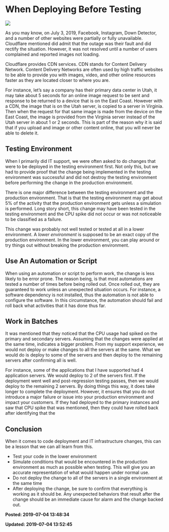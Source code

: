 # When Deploying Before Testing

![](/images/503.jpg)

As you may know, on July 3, 2019, Facebook, Instagram, Down Detector, and a number of other websites were partially or fully unavailable. Cloudflare mentioned did admit that the outage was their fault and did rectify the situation.  However, it was not resolved until a number of users complained and reported images not loading.  

Cloudflare provides CDN services.  CDN stands for Content Delivery Network.  Content Delivery Networks are often used by high traffic websites to be able to provide you with images, video, and other online resources faster as they are located closer to where you are. 

For instance, let’s say a company has their primary data center in Utah, it may take about 5 seconds for an online image request to be sent and response to be returned to a device that is on the East Coast.  However with a CDN, the image that is on the Utah server, is copied to a server in Virginia. Then when the request for that same image is made from the device on the East Coast, the image is provided from the Virginia server instead of the Utah server in about 1 or 2 seconds. This is part of the reason why it is said that if you upload and image or other content online, that you will never be able to delete it. 

## Testing Environment

When I primarily did IT support, we were often asked to do changes that were to be deployed in the testing environment first. Not only this, but we had to provide proof that the change being implemented in the testing environment  was successful and did not destroy the testing environment before performing the change in the production environment. 

There is one major difference between the testing environment and the production environment.  That is that the testing environment may get about 5% of the activity that the production environment gets unless a simulation is performed.  Long story short, this change may have been tested in the testing environment and the CPU spike did not occur or was not noticeable to be classified as a failure.  

This change was probably not well tested or tested at all in a lower environment. A *lower environment* is supposed to be an exact copy of the production environment.  In the lower environment, you can play around or try things out without breaking the production environment. 

## Use An Automation or Script

When using an automation or script to perform work, the change is less likely to be error prone. The reason being, is that most automations are tested a number of times before being rolled out.  Once rolled out, they are guaranteed to work unless an unexpected situation occurs. For instance, a software dependency is not installed, thus the automation is not able to configure the software.  In this circumstance, the automation should fail and roll back what activities that it has done thus far. 

## Work in Batches

It was mentioned that they noticed that the CPU usage had spiked on the primary and secondary servers. Assuming that the changes were applied at the same time, indicates a bigger problem.  From my support experience, we would not deploy or make changes to all the servers at the same. What we would do is deploy to some of the servers and then deploy to the remaining servers after confirming all is well.  

For instance, some of the applications that I have supported had 4 application servers. We would deploy to 2 of the servers first.  If the deployment went well and post-regression testing passes, then we would deploy to the remaining 2 servers. By doing things this way, it does take longer to complete the deployment.  However, it ensures that you do not introduce a major failure or issue into your production environment and impact your customers.  If they had deployed to the primary instances and saw that CPU spike that was mentioned, then they could have rolled back after identifying that the 

## Conclusion

When it comes to code deployment and IT infrastructure changes, this can be a lesson that we can all learn from this. 

* Test your code in the lower environment
* Simulate conditions that would be encountered in the production environment as much as possible when testing.  This will give you an accurate representation of what would happen under normal use.
* Do not deploy the change to all of the servers in a single environment at the same time 
* After deploying the change, be sure to confirm that everything is working as it should be. Any unexpected behaviors that result after the change should be an immediate cause for alarm and the change backed out.


**Posted: 2019-07-04 13:48:34** 

**Updated: 2019-07-04 13:52:45** 



